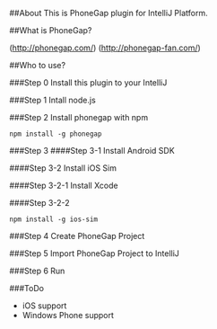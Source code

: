 ##About
This is PhoneGap plugin for IntelliJ Platform.

##What is PhoneGap?

(http://phonegap.com/)
(http://phonegap-fan.com/)

##Who to use?

###Step 0
Install this plugin to your IntelliJ

###Step 1
Intall node.js

###Step 2
Install phonegap with npm
```
npm install -g phonegap
```
###Step 3
####Step 3-1
Install Android SDK

####Step 3-2
Install iOS Sim

####Step 3-2-1
Install Xcode

####Step 3-2-2
```
npm install -g ios-sim
```

###Step 4
Create PhoneGap Project

###Step 5
Import PhoneGap Project to IntelliJ

###Step 6
Run

###ToDo

* iOS support
* Windows Phone support
